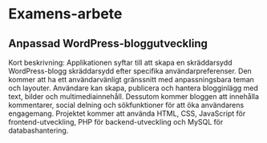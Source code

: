 # Examens-arbete

 ## Anpassad WordPress-bloggutveckling

Kort beskrivning:
Applikationen syftar till att skapa en skräddarsydd WordPress-blogg skräddarsydd efter specifika användarpreferenser. Den kommer att ha ett användarvänligt gränssnitt med anpassningsbara teman och layouter. Användare kan skapa, publicera och hantera blogginlägg med text, bilder och multimediainnehåll. Dessutom kommer bloggen att innehålla kommentarer, social delning och sökfunktioner för att öka användarens engagemang. Projektet kommer att använda HTML, CSS, JavaScript för frontend-utveckling, PHP för backend-utveckling och MySQL för databashantering.
